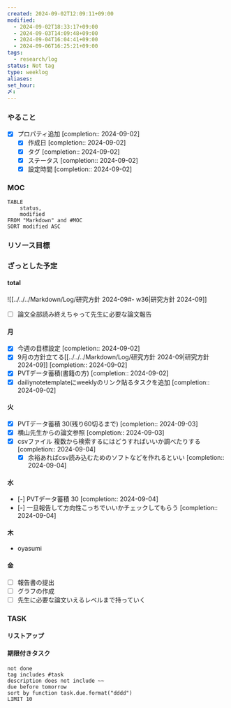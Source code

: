 ```yaml
---
created: 2024-09-02T12:09:11+09:00
modified:
  - 2024-09-02T18:33:17+09:00
  - 2024-09-03T14:09:48+09:00
  - 2024-09-04T16:04:41+09:00
  - 2024-09-06T16:25:21+09:00
tags:
  - research/log
status: Not tag
type: weeklog
aliases: 
set_hour: 
〆: 
---
```

### やること
- [x] プロパティ追加  [completion:: 2024-09-02]
	- [x] 作成日  [completion:: 2024-09-02]
	- [x] タグ  [completion:: 2024-09-02]
	- [x] ステータス  [completion:: 2024-09-02]
	- [x] 設定時間  [completion:: 2024-09-02]
### MOC
```dataview
TABLE
	status,
	modified
FROM "Markdown" and #MOC
SORT modified ASC
```
### リソース目標
### ざっとした予定
#### total
![[../../../Markdown/Log/研究方針 2024-09#- w36|研究方針 2024-09]]
- [ ] 論文全部読み終えちゃって先生に必要な論文報告
#### 月
- [x] 今週の目標設定  [completion:: 2024-09-02]
- [x] 9月の方針立てる[[../../../Markdown/Log/研究方針 2024-09|研究方針 2024-09]]  [completion:: 2024-09-02]
- [x] PVTデータ蓄積(書籍の方)  [completion:: 2024-09-02]
- [x] dailiynotetemplateにweeklyのリンク貼るタスクを追加  [completion:: 2024-09-02]
#### 火
- [x] PVTデータ蓄積 30(残り60切るまで)  [completion:: 2024-09-03]
- [x] 横山先生からの論文参照  [completion:: 2024-09-03]
- [x] csvファイル 複数から検索するにはどうすればいいか調べたりする  [completion:: 2024-09-04]
	- [x] 余裕あればcsv読み込むためのソフトなどを作れるといい  [completion:: 2024-09-04]
#### 水
- [-] PVTデータ蓄積 30  [completion:: 2024-09-04]
- [-] 一旦報告して方向性こっちでいいかチェックしてもらう  [completion:: 2024-09-04]
#### 木
- oyasumi
#### 金
- [ ] 報告書の提出
- [ ] グラフの作成
- [ ] 先生に必要な論文いえるレベルまで持っていく
### TASK
#### リストアップ
#### 期限付きタスク
```tasks
not done
tag includes #task
description does not include ~~
due before tomorrow
sort by function task.due.format("dddd")
LIMIT 10
```
### 
